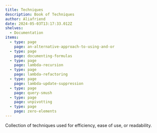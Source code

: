 ```yaml
---
title: Techniques
description: Book of Techniques
author: Aliafriend
date: 2024-05-03T13:17:33.012Z
shelves:
  - Documentation
items:
  - type: page
    page: an-alternative-approach-to-using-and-or
  - type: page
    page: documenting-formulas
  - type: page
    page: lambda-recursion
  - type: page
    page: lambda-refactoring
  - type: page
    page: lambda-update-suppression
  - type: page
    page: query-smush
  - type: page
    page: unpivotting
  - type: page
    page: zero-elements
---
```

Collection of techniques used for efficiency, ease of use, or readability.